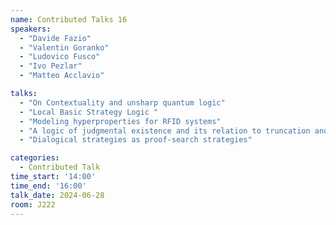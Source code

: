 ```yaml
---
name: Contributed Talks 16
speakers: 
  - "Davide Fazio"
  - "Valentin Goranko"
  - "Ludovico Fusco"
  - "Ivo Pezlar"
  - "Matteo Acclavio"

talks: 
  - "On Contextuality and unsharp quantum logic"
  - "Local Basic Strategy Logic "
  - "Modeling hyperproperties for RFID systems"
  - "A logic of judgmental existence and its relation to truncation and proof irrelevance"
  - "Dialogical strategies as proof-search strategies"

categories:
  - Contributed Talk
time_start: '14:00'
time_end: '16:00'
talk_date: 2024-06-28
room: J222
---
```


